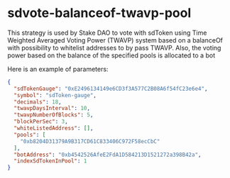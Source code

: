 # sdvote-balanceof-twavp-pool

This strategy is used by Stake DAO to vote with sdToken using Time Weighted Averaged Voting Power (TWAVP) system based on a balanceOf with possibility to whitelist addresses to by pass TWAVP.
Also, the voting power based on the balance of the specified pools is allocated to a bot

Here is an example of parameters:

```json
{
  "sdTokenGauge": "0xE2496134149e6CD3f3A577C2B08A6f54fC23e6e4",
  "symbol": "sdToken-gauge",
  "decimals": 18,
  "twavpDaysInterval": 10,
  "twavpNumberOfBlocks": 5,
  "blockPerSec": 3,
  "whiteListedAddress": [],
  "pools": [
    "0xb8204D31379A9B317CD61C833406C972F58ecCbC"
  ],
  "botAddress": "0xb4542526AfeE2FdA1D584213D1521272a398B42a",
  "indexSdTokenInPool": 1
}
```